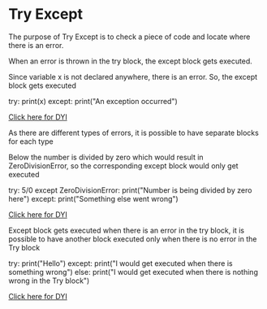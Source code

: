 # Try Except

The purpose of Try Except is to check a piece of code and locate where there is an error. 

When an error is thrown in the try block, the except block gets executed. 

Since variable x is not declared anywhere, there is an error. So, the except block gets executed

try:
  print(x)
except:
  print("An exception occurred")
  
  [Click here for DYI](https://colab.research.google.com/github/pythoncoder100/practice/blob/master/Try_except.ipynb)
  

As there are different types of errors, it is possible to have separate blocks for each type

Below the number is divided by zero which would result in ZeroDivisionError, so the corresponding except block would only get executed

try:
  5/0
except ZeroDivisionError:
  print("Number is being divided by zero here")
except:
  print("Something else went wrong")
  
  
[Click here for DYI](https://github.com/pythoncoder100/practice/blob/master/Specific_exception_handling.ipynb)
  
  
Except block gets executed when there is an error in the try block, it is possible to have another block executed only when there is no error in the Try block

try:
  print("Hello")
except:
  print("I would get executed when there is something wrong")
else:
  print("I would get executed when there is nothing wrong in the Try block")
  
[Click here for DYI](https://colab.research.google.com/github/pythoncoder100/practice/blob/master/except%20else.ipynb)  
  
  
  
  

